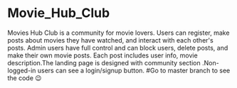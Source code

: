 # Movie_Hub_Club
Movies Hub Club is a community for movie lovers. Users can register, make posts about movies they have watched, and interact with each other's posts. Admin users have full control and can block users, delete posts, and make their own movie posts. Each post includes user info, movie description.The landing page is designed with community section .Non-logged-in users can see a login/signup button.
#Go to master branch to see the code 😉
